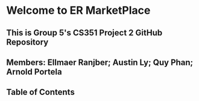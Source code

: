 # Welcome to ER MarketPlace

## This is Group 5's CS351 Project 2 GitHub Repository

## Members: Ellmaer Ranjber; Austin Ly; Quy Phan; Arnold Portela


## Table of Contents
